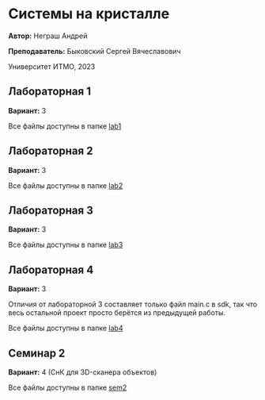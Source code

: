 # Системы на кристалле
**Автор:** Неграш Андрей

**Преподаватель:** Быковский Сергей Вячеславович

Университет ИТМО, 2023

## Лабораторная 1
**Вариант:** 3

Все файлы доступны в папке [lab1](https://github.com/ANegrash/ITMO-all/blob/master/7%20Systems%20on%20a%20chip/lab1)

## Лабораторная 2
**Вариант:** 3

Все файлы доступны в папке [lab2](https://github.com/ANegrash/ITMO-all/blob/master/7%20Systems%20on%20a%20chip/lab2)

## Лабораторная 3
**Вариант:** 3

Все файлы доступны в папке [lab3](https://github.com/ANegrash/ITMO-all/blob/master/7%20Systems%20on%20a%20chip/lab3)

## Лабораторная 4
**Вариант:** 3

Отличия от лабораторной 3 составляет только файл main.c в sdk, так что весь остальной проект просто берётся из предыдущей работы.

Все файлы доступны в папке [lab4](https://github.com/ANegrash/ITMO-all/blob/master/7%20Systems%20on%20a%20chip/lab4)

## Семинар 2
**Вариант:** 4 (СнК для 3D-сканера объектов)

Все файлы доступны в папке [sem2](https://github.com/ANegrash/ITMO-all/blob/master/7%20Systems%20on%20a%20chip/sem2)
